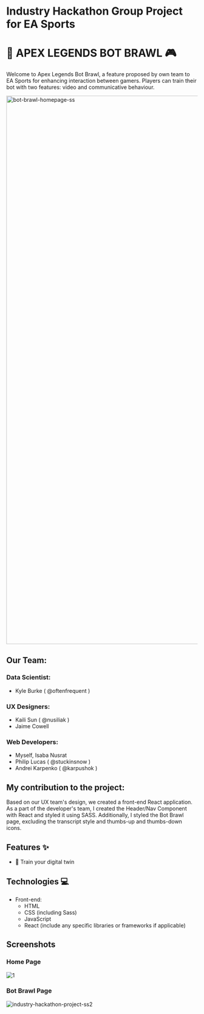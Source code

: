 # Industry Hackathon Group Project for EA Sports
# 🦾 APEX LEGENDS BOT BRAWL 🎮

Welcome to Apex Legends Bot Brawl, a feature proposed by own team to EA Sports for enhancing interaction between gamers. Players can train their bot with two features: video and communicative behaviour.

<img width="1440" alt="bot-brawl-homepage-ss" src="https://github.com/stuckinsnow/brainstation-ea-project/assets/79944634/7b5c5d06-eaef-49ec-a318-d7e74594f55e">


## Our Team:
### Data Scientist: 
- Kyle Burke ( @oftenfrequent )

### UX Designers:
- Kaili Sun ( @nusiliak )
- Jaime Cowell

### Web Developers:
- Myself, Isaba Nusrat
- Philip Lucas ( @stuckinsnow )
- Andrei Karpenko ( @karpushok )

## My contribution to the project:
Based on our UX team's design, we created a front-end React application. As a part of the developer's team, I created the Header/Nav Component with React and styled it using SASS. Additionally, I styled the Bot Brawl page, excluding the transcript style and thumbs-up and thumbs-down icons.

## Features ✨

- 🦿 Train your digital twin

## Technologies 💻
- Front-end:
  - HTML
  - CSS (including Sass)
  - JavaScript
  - React (include any specific libraries or frameworks if applicable)

## Screenshots

### Home Page
![1](https://github.com/stuckinsnow/brainstation-ea-project/assets/79944634/cafc82bc-c11f-49fb-8f9a-4e3cb6144f7d)

### Bot Brawl Page
![industry-hackathon-project-ss2](https://github.com/stuckinsnow/brainstation-ea-project/assets/79944634/f63b8485-0a9f-443e-ac20-6db1b29fdbd4)



